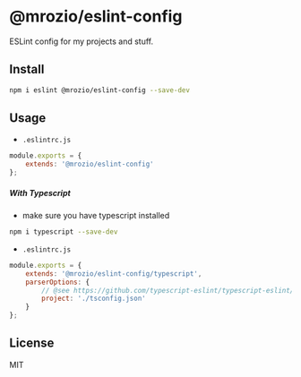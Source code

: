 # @mrozio/eslint-config

ESLint config for my projects and stuff.

## Install

```sh
npm i eslint @mrozio/eslint-config --save-dev
```

## Usage

- `.eslintrc.js`

```js
module.exports = {
    extends: '@mrozio/eslint-config'
};
```

##### With Typescript
- make sure you have typescript installed

```sh
npm i typescript --save-dev
```

- `.eslintrc.js`

```js
module.exports = {
    extends: '@mrozio/eslint-config/typescript',
    parserOptions: {
        // @see https://github.com/typescript-eslint/typescript-eslint/issues/890
        project: './tsconfig.json'
    }
};
```

## License

MIT